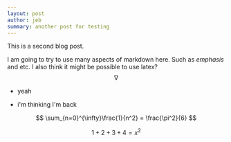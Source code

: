 ```yaml
---
layout: post
author: jeb
summary: another post for testing
---
```


This is a second blog post.

I am going to try to use many aspects of markdown here. Such as _emphasis_ and etc.
I also think it might be possible to use latex? $$\nabla$$ 

* yeah

* i'm thinking I'm back

$$ \sum_{n=0}^{\infty}\frac{1}{n^2} = \frac{\pi^2}{6} $$

$$1+2+3+4 = x^2$$
